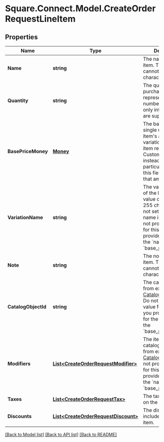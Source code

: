 # Square.Connect.Model.CreateOrderRequestLineItem
## Properties

Name | Type | Description | Notes
------------ | ------------- | ------------- | -------------
**Name** | **string** | The name of the line item. This value cannot exceed 500 characters. | [optional] 
**Quantity** | **string** | The quantity to purchase, as a string representation of a number. Currently, only integer values are supported. | 
**BasePriceMoney** | [**Money**](Money.md) | The base price for a single unit of the line item&#39;s associated variation. If a line item represents a Custom Amount instead of a particular product, this field indicates that amount. | [optional] 
**VariationName** | **string** | The variation_name of the line item. This value cannot exceed 255 characters.  If not set, the default name is &#x60;Regular&#x60;.  Do not provide a value for this field if you provide a value for the &#x60;name&#x60; and the &#x60;base_price_money&#x60;. | [optional] 
**Note** | **string** | The note of the line item. This value cannot exceed 50 characters. | [optional] 
**CatalogObjectId** | **string** | The catalog object id from existing [CatalogItemVariation](#type-catalogitemvariation).  Do not provide a value for this field if you provide a value for the &#x60;name&#x60; and the &#x60;base_price_money&#x60;. | [optional] 
**Modifiers** | [**List&lt;CreateOrderRequestModifier&gt;**](CreateOrderRequestModifier.md) | The item modifier catalog object ids from exsiting [CatalogModifier](#type-catalogmodifier)s.  Do not provide a value for this field if you provide a value for the &#x60;name&#x60; and the &#x60;base_price_money&#x60;. | [optional] 
**Taxes** | [**List&lt;CreateOrderRequestTax&gt;**](CreateOrderRequestTax.md) | The taxes to include on the line item. | [optional] 
**Discounts** | [**List&lt;CreateOrderRequestDiscount&gt;**](CreateOrderRequestDiscount.md) | The discounts to include on the line item. | [optional] 



[[Back to Model list]](../README.md#documentation-for-models) [[Back to API list]](../README.md#documentation-for-api-endpoints) [[Back to README]](../README.md)

